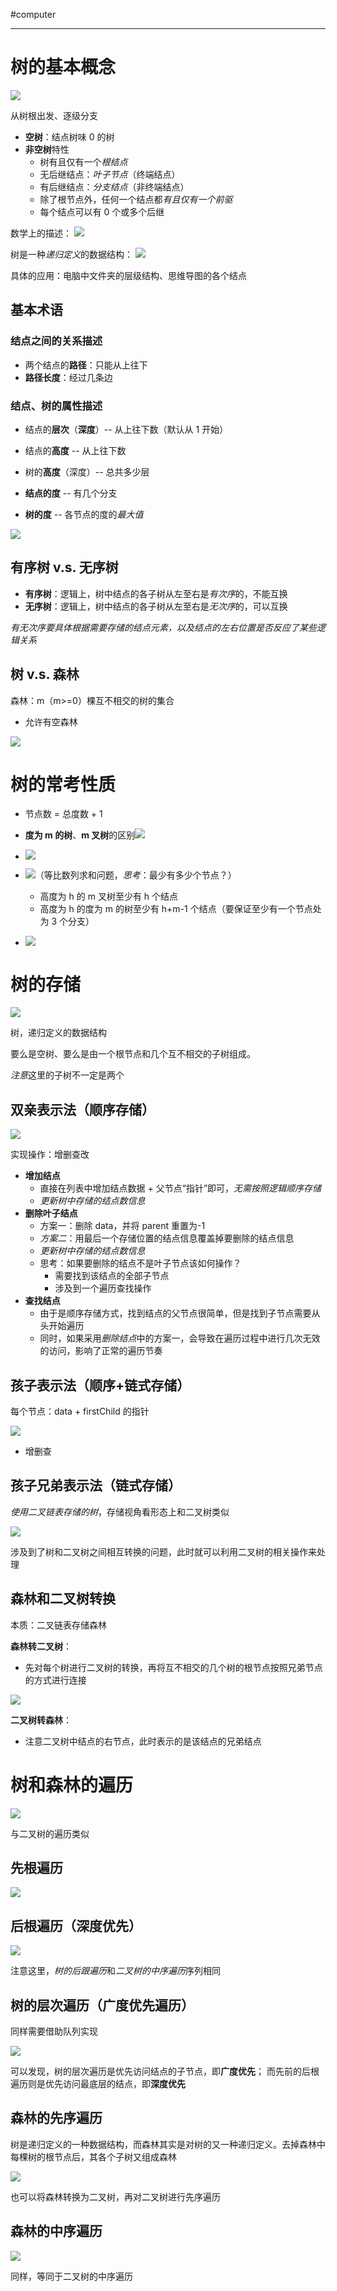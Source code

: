 #computer 

---
# 树的基本概念

![](../../img/Pasted%20image%2020231224174208.png)

从树根出发、逐级分支

- **空树**：结点树味 0 的树
- **非空树**特性
	- 树有且仅有一个*根结点*
	- 无后继结点：*叶子节点*（终端结点）
	- 有后继结点：*分支结点*（非终端结点）
	- 除了根节点外，任何一个结点都*有且仅有一个前驱*
	- 每个结点可以有 0 个或多个后继

数学上的描述：
![](../../img/Pasted%20image%2020231224174506.png)

树是一种*递归定义*的数据结构：
![](../../img/Pasted%20image%2020231224174544.png)

具体的应用：电脑中文件夹的层级结构、思维导图的各个结点

## 基本术语

### 结点之间的关系描述

- 两个结点的**路径**：只能从上往下
- **路径长度**：经过几条边

### 结点、树的属性描述

- 结点的**层次**（**深度**）-- 从上往下数（默认从 1 开始）
- 结点的**高度** -- 从上往下数
- 树的**高度**（深度）-- 总共多少层

- **结点的度** -- 有几个分支
- **树的度** -- 各节点的度的*最大值*

![](../../img/Pasted%20image%2020231224175241.png)

## 有序树 v.s. 无序树

- **有序树**：逻辑上，树中结点的各子树从左至右是*有次序*的，不能互换
- **无序树**：逻辑上，树中结点的各子树从左至右是*无次序*的，可以互换

*有无次序要具体根据需要存储的结点元素，以及结点的左右位置是否反应了某些逻辑关系*

## 树 v.s. 森林

森林：m（m>=0）棵互不相交的树的集合
- 允许有空森林

![](../../img/Pasted%20image%2020231224175516.png)

# 树的常考性质

- 节点数 = 总度数 + 1
- **度为 m 的树**、**m 叉树**的区别![](../../img/Pasted%20image%2020231224175819.png)
- ![](../../img/Pasted%20image%2020231224175834.png)
- ![](../../img/Pasted%20image%2020231224175935.png)（等比数列求和问题，*思考*：最少有多少个节点？）
	- 高度为 h 的 m 叉树至少有 h 个结点
	- 高度为 h 的度为 m 的树至少有 h+m-1 个结点（要保证至少有一个节点处为 3 个分支）

- ![](../../img/Pasted%20image%2020231224180221.png)
# 树的存储

![](../../img/Pasted%20image%2020231227160840.png)

树，递归定义的数据结构

要么是空树、要么是由一个根节点和几个互不相交的子树组成。

*注意*这里的子树不一定是两个

## 双亲表示法（顺序存储）

![](../../img/Pasted%20image%2020231227161130.png)

实现操作：增删查改

- **增加结点**
	- 直接在列表中增加结点数据 + 父节点“指针”即可，*无需按照逻辑顺序存储*
	- *更新树中存储的结点数信息*
- **删除叶子结点**
	- 方案一：删除 data，并将 parent 重置为-1
	- *方案二*：用最后一个存储位置的结点信息覆盖掉要删除的结点信息
	- *更新树中存储的结点数信息*
	- 思考：如果要删除的结点不是叶子节点该如何操作？
		- 需要找到该结点的全部子节点
		- 涉及到一个遍历查找操作
- **查找结点**
	- 由于是顺序存储方式，找到结点的父节点很简单，但是找到子节点需要从头开始遍历
	- 同时，如果采用*删除结点*中的方案一，会导致在遍历过程中进行几次无效的访问，影响了正常的遍历节奏

## 孩子表示法（顺序+链式存储）

每个节点：data + firstChild 的指针

![](../../img/Pasted%20image%2020231227162002.png)

- 增删查

## 孩子兄弟表示法（链式存储）

*使用二叉链表存储的树*，存储视角看形态上和二叉树类似

![](../../img/Pasted%20image%2020231227162235.png)

涉及到了树和二叉树之间相互转换的问题，此时就可以利用二叉树的相关操作来处理

## 森林和二叉树转换

本质：二叉链表存储森林

**森林转二叉树**：
- 先对每个树进行二叉树的转换，再将互不相交的几个树的根节点按照兄弟节点的方式进行连接

![](../../img/Pasted%20image%2020231227162444.png)

**二叉树转森林**：
- 注意二叉树中结点的右节点，此时表示的是该结点的兄弟结点

# 树和森林的遍历

![](../../img/Pasted%20image%2020231227163048.png)

与二叉树的遍历类似

## 先根遍历

![](../../img/Pasted%20image%2020231227163630.png)

## 后根遍历（深度优先）

![](../../img/Pasted%20image%2020231227163838.png)

注意这里，*树的后跟遍历*和*二叉树的中序遍历*序列相同

## 树的层次遍历（广度优先遍历）

同样需要借助队列实现

![](../../img/Pasted%20image%2020231227164001.png)

可以发现，树的层次遍历是优先访问结点的子节点，即**广度优先**；
而先前的后根遍历则是优先访问最底层的结点，即**深度优先**

## 森林的先序遍历

树是递归定义的一种数据结构，而森林其实是对树的又一种递归定义。去掉森林中每棵树的根节点后，其各个子树又组成森林

![](../../img/Pasted%20image%2020231227164341.png)

也可以将森林转换为二叉树，再对二叉树进行先序遍历

## 森林的中序遍历

![](../../img/Pasted%20image%2020231227164438.png)

同样，等同于二叉树的中序遍历




